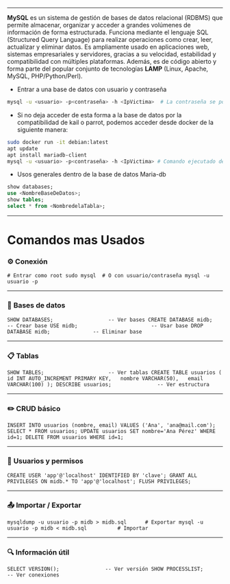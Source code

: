 
---

**MySQL** es un sistema de gestión de bases de datos relacional (RDBMS) que permite almacenar, organizar y acceder a grandes volúmenes de información de forma estructurada. Funciona mediante el lenguaje SQL (Structured Query Language) para realizar operaciones como crear, leer, actualizar y eliminar datos. Es ampliamente usado en aplicaciones web, sistemas empresariales y servidores, gracias a su velocidad, estabilidad y compatibilidad con múltiples plataformas. Además, es de código abierto y forma parte del popular conjunto de tecnologías **LAMP** (Linux, Apache, MySQL, PHP/Python/Perl).


- Entrar a una base de datos con usuario y contraseña

```bash
mysql -u <usuario> -p<contraseña> -h <IpVictima>  # La contraseña se pone junto a la "p" para evitar problemas
```

- Si no deja acceder de esta forma a la base de datos por la compatibilidad de kail o parrot, podemos acceder desde docker de la siguiente manera:

```bash
sudo docker run -it debian:latest
apt update 
apt install mariadb-client
mysql -u <usuario> -p<contraseña> -h <IpVictima> # Comando ejecutado dentro del contenedor 
```


- Usos generales dentro de la base de datos Maria-db
```sql
show databases;
use <NombreBaseDeDatos>;
show tables;
select * from <NombredelaTabla>;
```






---
# Comandos mas Usados

### ⚙️ **Conexión**

`# Entrar como root sudo mysql  # O con usuario/contraseña mysql -u usuario -p`

---

### 💾 **Bases de datos**

`SHOW DATABASES;                  -- Ver bases CREATE DATABASE midb;            -- Crear base USE midb;                        -- Usar base DROP DATABASE midb;              -- Eliminar base`

---

### 📋 **Tablas**

`SHOW TABLES;                     -- Ver tablas CREATE TABLE usuarios (   id INT AUTO_INCREMENT PRIMARY KEY,   nombre VARCHAR(50),   email VARCHAR(100) ); DESCRIBE usuarios;               -- Ver estructura`

---

### ✏️ **CRUD básico**

`INSERT INTO usuarios (nombre, email) VALUES ('Ana', 'ana@mail.com'); SELECT * FROM usuarios; UPDATE usuarios SET nombre='Ana Pérez' WHERE id=1; DELETE FROM usuarios WHERE id=1;`

---

### 👤 **Usuarios y permisos**

`CREATE USER 'app'@'localhost' IDENTIFIED BY 'clave'; GRANT ALL PRIVILEGES ON midb.* TO 'app'@'localhost'; FLUSH PRIVILEGES;`

---

### 📤 **Importar / Exportar**

`mysqldump -u usuario -p midb > midb.sql      # Exportar mysql -u usuario -p midb < midb.sql          # Importar`

---

### 🔍 **Información útil**

`SELECT VERSION();               -- Ver versión SHOW PROCESSLIST;               -- Ver conexiones`